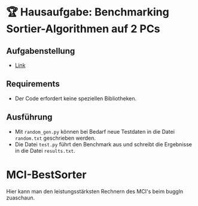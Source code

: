 # 🏆 Hausaufgabe: Benchmarking Sortier-Algorithmen auf 2 PCs

## Aufgabenstellung

- [Link](https://mrp123.github.io/MCI-MECH-B-3-SWD-SWD-ILV/02_Versionsverwaltung_und_Git/02_02_Versionsverwaltung_und_Git.html#29)

## Requirements

- Der Code erfordert keine speziellen Bibliotheken.

## Ausführung

- Mit `random_gen.py` können bei Bedarf neue Testdaten in die Datei `random.txt` geschrieben werden.
- Die Datei `test.py` führt den Benchmark aus und schreibt die Ergebnisse in die Datei `results.txt`.

# MCI-BestSorter
Hier kann man den leistungsstärksten Rechnern des MCI's beim buggln zuaschaun.